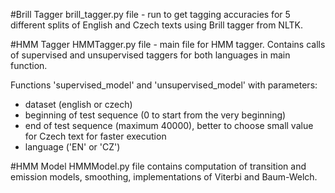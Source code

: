#Brill Tagger 
brill_tagger.py file - run to get tagging accuracies for 5 different splits of English and Czech texts using Brill tagger from NLTK.

#HMM Tagger 
HMMTagger.py file - main file for HMM tagger. Contains calls of supervised and unsupervised taggers for both languages in main function.

Functions 'supervised_model' and 'unsupervised_model' with parameters:
- dataset (english or czech)
- beginning of test sequence (0 to start from the very beginning)
- end of test sequence (maximum 40000), better to choose small value for Czech text for faster execution
- language ('EN' or 'CZ')

#HMM Model
HMMModel.py file contains computation of transition and emission models, smoothing, implementations of Viterbi and Baum-Welch.